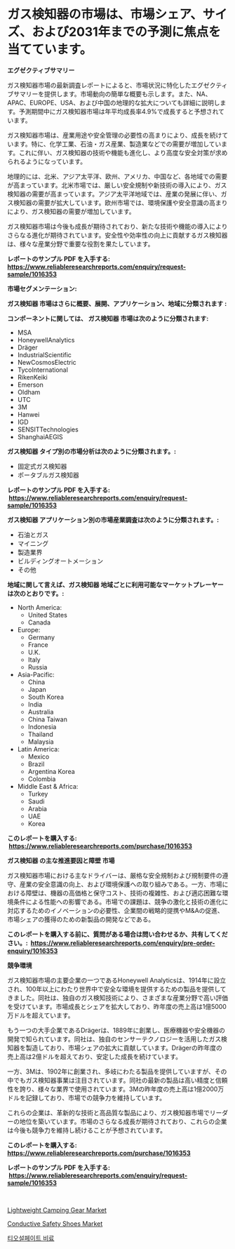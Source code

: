 <p><h1>ガス検知器の市場は、市場シェア、サイズ、および2031年までの予測に焦点を当てています。</h1></p><p><strong>エグゼクティブサマリー</strong></p>
<p><p>ガス検知器市場の最新調査レポートによると、市場状況に特化したエグゼクティブサマリーを提供します。市場動向の簡単な概要も示します。また、NA、APAC、EUROPE、USA、および中国の地理的な拡大についても詳細に説明します。予測期間中にガス検知器市場は年平均成長率4.9%で成長すると予想されています。</p><p>ガス検知器市場は、産業用途や安全管理の必要性の高まりにより、成長を続けています。特に、化学工業、石油・ガス産業、製造業などでの需要が増加しています。これに伴い、ガス検知器の技術や機能も進化し、より高度な安全対策が求められるようになっています。</p><p>地理的には、北米、アジア太平洋、欧州、アメリカ、中国など、各地域での需要が高まっています。北米市場では、厳しい安全規制や新技術の導入により、ガス検知器の需要が高まっています。アジア太平洋地域では、産業の発展に伴い、ガス検知器の需要が拡大しています。欧州市場では、環境保護や安全意識の高まりにより、ガス検知器の需要が増加しています。</p><p>ガス検知器市場は今後も成長が期待されており、新たな技術や機能の導入によりさらなる進化が期待されています。安全性や効率性の向上に貢献するガス検知器は、様々な産業分野で重要な役割を果たしています。</p></p>
<p><strong>レポートのサンプル PDF を入手する: <a href="https://www.reliableresearchreports.com/enquiry/request-sample/1016353">https://www.reliableresearchreports.com/enquiry/request-sample/1016353</a></strong></p>
<p><strong>市場セグメンテーション:</strong></p>
<p><strong> ガス検知器 市場はさらに概要、展開、アプリケーション、地域に分類されます :</strong></p>
<p><strong>コンポーネントに関しては、 ガス検知器 市場は次のように分類されます: &nbsp;</strong></p>
<p><ul><li>MSA</li><li>HoneywellAnalytics</li><li>Dräger</li><li>IndustrialScientific</li><li>NewCosmosElectric</li><li>TycoInternational</li><li>RikenKeiki</li><li>Emerson</li><li>Oldham</li><li>UTC</li><li>3M</li><li>Hanwei</li><li>IGD</li><li>SENSITTechnologies</li><li>ShanghaiAEGIS</li></ul></p>
<p><strong> ガス検知器 タイプ別の市場分析は次のように分類されます。:</strong></p>
<p><ul><li>固定式ガス検知器</li><li>ポータブルガス検知器</li></ul></p>
<p><strong>レポートのサンプル PDF を入手する: &nbsp;<a href="https://www.reliableresearchreports.com/enquiry/request-sample/1016353">https://www.reliableresearchreports.com/enquiry/request-sample/1016353</a></strong></p>
<p><strong> ガス検知器 アプリケーション別の市場産業調査は次のように分類されます。:</strong></p>
<p><ul><li>石油とガス</li><li>マイニング</li><li>製造業界</li><li>ビルディングオートメーション</li><li>その他</li></ul></p>
<p><strong>地域に関して言えば、ガス検知器 地域ごとに利用可能なマーケットプレーヤーは次のとおりです。:</strong></p>
<p><ul>
    <li>
        North America:
        <ul>
            <li>United States</li>
            <li>Canada</li>
        </ul>
    </li>
    <li>
        Europe:
        <ul>
            <li>Germany</li>
            <li>France</li>
            <li>U.K.</li>
            <li>Italy</li>
            <li>Russia</li>
        </ul>
    </li>
    <li>
        Asia-Pacific:
        <ul>
            <li>China</li>
            <li>Japan</li>
            <li>South Korea</li>
            <li>India</li>
            <li>Australia</li>
            <li>China Taiwan</li>
            <li>Indonesia</li>
            <li>Thailand</li>
            <li>Malaysia</li>
        </ul>
    </li>
    <li>
        Latin America:
        <ul>
            <li>Mexico</li>
            <li>Brazil</li>
            <li>Argentina Korea</li>
            <li>Colombia</li>
        </ul>
    </li>
    <li>
        Middle East & Africa:
        <ul>
            <li>Turkey</li>
            <li>Saudi</li>
            <li>Arabia</li>
            <li>UAE</li>
            <li>Korea</li>
        </ul>
    </li>
    </ul></p>
<p><strong>このレポートを購入する: &nbsp;<a href="https://www.reliableresearchreports.com/purchase/1016353">https://www.reliableresearchreports.com/purchase/1016353</a></strong></p>
<p><strong>ガス検知器 の主な推進要因と障壁 市場</strong></p>
<p><p>ガス検知器市場における主なドライバーは、厳格な安全規制および規制要件の遵守、産業の安全意識の向上、および環境保護への取り組みである。一方、市場における障壁は、機器の高価格と保守コスト、技術の複雑性、および適応困難な環境条件による性能への影響である。市場での課題は、競争の激化と技術の進化に対応するためのイノベーションの必要性、企業間の戦略的提携やM&Aの促進、市場シェアの獲得のための新製品の開発などである。</p></p>
<p><strong>このレポートを購入する前に、質問がある場合は問い合わせるか、共有してください。:&nbsp; <a href="https://www.reliableresearchreports.com/enquiry/pre-order-enquiry/1016353">https://www.reliableresearchreports.com/enquiry/pre-order-enquiry/1016353</a></strong></p>
<p><strong>競争環境</strong></p>
<p><p>ガス検知器市場の主要企業の一つであるHoneywell Analyticsは、1914年に設立され、100年以上にわたり世界中で安全な環境を提供するための製品を提供してきました。同社は、独自のガス検知技術により、さまざまな産業分野で高い評価を受けています。市場成長とシェアを拡大しており、昨年度の売上高は1億5000万ドルを超えています。</p><p>もう一つの大手企業であるDrägerは、1889年に創業し、医療機器や安全機器の開発で知られています。同社は、独自のセンサーテクノロジーを活用したガス検知器を製造しており、市場シェアの拡大に貢献しています。Drägerの昨年度の売上高は2億ドルを超えており、安定した成長を続けています。</p><p>一方、3Mは、1902年に創業され、多岐にわたる製品を提供していますが、その中でもガス検知器事業は注目されています。同社の最新の製品は高い精度と信頼性を誇り、様々な業界で使用されています。3Mの昨年度の売上高は1億2000万ドルを記録しており、市場での競争力を維持しています。</p><p>これらの企業は、革新的な技術と高品質な製品により、ガス検知器市場でリーダーの地位を築いています。市場のさらなる成長が期待されており、これらの企業は今後も競争力を維持し続けることが予想されています。</p></p>
<p><strong>このレポートを購入する: &nbsp; <a href="https://www.reliableresearchreports.com/purchase/1016353">https://www.reliableresearchreports.com/purchase/1016353</a></strong></p>
<p><strong>レポートのサンプル PDF を入手する: &nbsp;<a href="https://www.reliableresearchreports.com/enquiry/request-sample/1016353">https://www.reliableresearchreports.com/enquiry/request-sample/1016353</a></strong><strong></strong></p>
<p>&nbsp;</p>
<p><p><a href="https://github.com/angelajermaine/Market-Research-Report-List-2/blob/main/lightweight-camping-gear-market.md">Lightweight Camping Gear Market</a></p><p><a href="https://github.com/beatblasta/Market-Research-Report-List-2/blob/main/conductive-safety-shoes-market.md">Conductive Safety Shoes Market</a></p><p><a href="https://github.com/vsr06p4p49/Market-Research-Report-List-1/blob/main/43906343654.md">티오설페이트 비료</a></p></p>